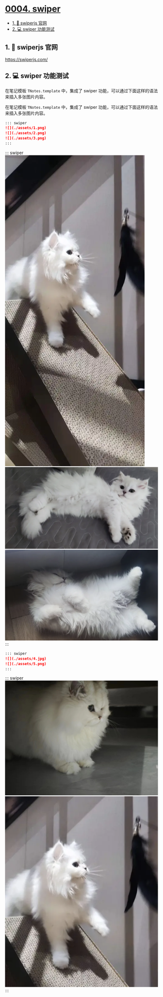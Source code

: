 # [0004. swiper](https://github.com/Tdahuyou/TNotes.template/tree/main/notes/0004.%20swiper)

<!-- region:toc -->
- [1. 🔗 swiperjs 官网](#1--swiperjs-官网)
- [2. 💻 swiper 功能测试](#2--swiper-功能测试)
<!-- endregion:toc -->

## 1. 🔗 swiperjs 官网

https://swiperjs.com/

## 2. 💻 swiper 功能测试

在笔记模板 `TNotes.template` 中，集成了 swiper 功能，可以通过下面这样的语法来插入多张图片内容。

在笔记模板 `TNotes.template` 中，集成了 swiper 功能，可以通过下面这样的语法来插入多张图片内容。

```md
::: swiper
![](./assets/1.png)
![](./assets/2.png)
![](./assets/3.png)
:::
```

::: swiper
![](./assets/1.png)
![](./assets/2.png)
![](./assets/3.png)
:::

```md
::: swiper
![](./assets/4.jpg)
![](./assets/5.png)
:::
```

::: swiper
![](./assets/4.jpg)
![](./assets/5.png)
:::
